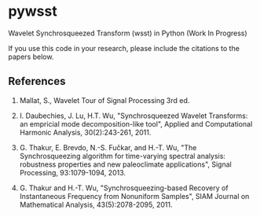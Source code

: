 # pywsst
Wavelet Synchrosqueezed Transform (wsst) in Python (Work In Progress)

If you use this code in your research, please include the citations to the papers below.

References
-------------
1. Mallat, S., Wavelet Tour of Signal Processing 3rd ed.

2. I. Daubechies, J. Lu, H.T. Wu, 
 "Synchrosqueezed Wavelet Transforms: an empricial mode decomposition-like tool", 
 Applied and Computational Harmonic Analysis, 30(2):243-261, 2011.

3. G. Thakur, E. Brevdo, N.-S. Fučkar, and H.-T. Wu,
 "The Synchrosqueezing algorithm for time-varying spectral analysis: robustness properties and new paleoclimate applications", 
 Signal Processing, 93:1079-1094, 2013.

4. G. Thakur and H.-T. Wu,
 "Synchrosqueezing-based Recovery of Instantaneous Frequency from Nonuniform Samples",
 SIAM Journal on Mathematical Analysis, 43(5):2078-2095, 2011.
